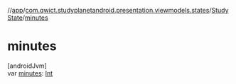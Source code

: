 //[app](../../../index.md)/[com.qwict.studyplanetandroid.presentation.viewmodels.states](../index.md)/[StudyState](index.md)/[minutes](minutes.md)

# minutes

[androidJvm]\
var [minutes](minutes.md): [Int](https://kotlinlang.org/api/latest/jvm/stdlib/kotlin/-int/index.html)
